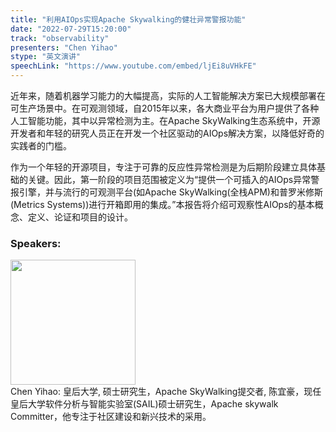 ```yaml
---
title: "利用AIOps实现Apache Skywalking的健壮异常警报功能"
date: "2022-07-29T15:20:00"
track: "observability"
presenters: "Chen Yihao"
stype: "英文演讲"
speechLink: "https://www.youtube.com/embed/ljEi8uVHkFE"
---
```

近年来，随着机器学习能力的大幅提高，实际的人工智能解决方案已大规模部署在可生产场景中。在可观测领域，自2015年以来，各大商业平台为用户提供了各种人工智能功能，其中以异常检测为主。在Apache SkyWalking生态系统中，开源开发者和年轻的研究人员正在开发一个社区驱动的AIOps解决方案，以降低好奇的实践者的门槛。

作为一个年轻的开源项目，专注于可靠的反应性异常检测是为后期阶段建立具体基础的关键。因此，第一阶段的项目范围被定义为“提供一个可插入的AIOps异常警报引擎，并与流行的可观测平台(如Apache SkyWalking(全栈APM)和普罗米修斯(Metrics Systems))进行开箱即用的集成。”本报告将介绍可观察性AIOps的基本概念、定义、论证和项目的设计。
 ### Speakers: 
 <img src="images/speaker/1230.png" width="200" /><br>Chen Yihao: 皇后大学, 硕士研究生，Apache SkyWalking提交者, 陈宜豪，现任皇后大学软件分析与智能实验室(SAIL)硕士研究生，Apache skywalk Committer，他专注于社区建设和新兴技术的采用。

 
